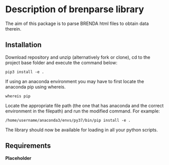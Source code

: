 # Description of brenparse library
The aim of this package is to parse BRENDA html files to obtain data therein.


## Installation
Download repository and unzip (alternatively fork or clone), cd to the project base folder and execute the command below:

```
pip3 install -e .
```

If using an anaconda environment you may have to first locate the anaconda pip using whereis.
```
whereis pip
```

Locate the appropriate file path (the one that has anaconda and the correct environment in the filepath) and run the modified command. For example:

```
/home/username/anaconda3/envs/py37/bin/pip install -e .
```

The library should now be available for loading in all your python scripts.


## Requirements
**Placeholder**
